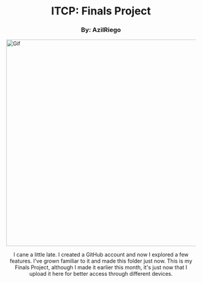 <html>
</head>
<body>
  <h1 align="center">ITCP: Finals Project</h1>
  <h3 align="center">By: AzilRiego</h3>
    <img align="center" alt="Gif" width="1000" border_color=2c1971 width="150" height="550" padding="100" src="https://media3.giphy.com/media/rzcYzbp8BZmwWTUPFa/giphy.gif?cid=6c09b952eyvzw2w96ynit0q64v5be74shoryc0avyko22kp2&ep=v1_internal_gif_by_id&rid=giphy.gif&ct=g" AriSpaceExplorer on Reddit>
  <p align="center">
    I cane a little late. I created a GitHub account and now I explored a few features. I've grown familiar to it and made this folder just now. This is my Finals Project, although I made it earlier this month, it's just now that I upload it here for better access through different devices.
